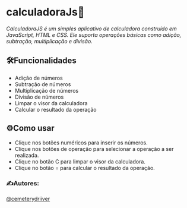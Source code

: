 # calculadoraJs🧮
_CalculadoraJS é um simples aplicativo de calculadora construído em JavaScript, HTML e CSS. Ele suporta operações básicas como adição, subtração, multiplicação e divisão._

## 🛠️Funcionalidades
- Adição de números
- Subtração de números
- Multiplicação de números
- Divisão de números
- Limpar o visor da calculadora
- Calcular o resultado da operação

## ⚙️Como usar
- Clique nos botões numéricos para inserir os números.
- Clique nos botões de operação para selecionar a operação a ser realizada.
- Clique no botão C para limpar o visor da calculadora.
- Clique no botão = para calcular o resultado da operação.

### ✍️Autores:
[@cemeterydriiver](https://github.com/cemeterydriiver)
